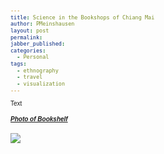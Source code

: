 ```yaml
---
title: Science in the Bookshops of Chiang Mai
author: PMeinshausen
layout: post
permalink: 
jabber_published:
categories:
  - Personal
tags:
  - ethnography
  - travel
  - visualization
---
```

<link rel="stylesheet" href="https://maxcdn.bootstrapcdn.com/bootstrap/3.2.0/css/bootstrap.min.css">
<link rel="stylesheet" href="https://code.jquery.com/ui/1.11.1/themes/smoothness/jquery-ui.css">
<script src="https://ajax.googleapis.com/ajax/libs/jquery/1.11.1/jquery.min.js"></script>
<script src="https://code.jquery.com/ui/1.11.1/jquery-ui.js"></script>
<script src="https://maxcdn.bootstrapcdn.com/bootstrap/3.2.0/js/bootstrap.min.js"></script>
<script src="http://d3js.org/d3.v3.min.js"></script>
<style>
    body {
        font: 10px sans-serif;
    }
    .node {
        stroke-width: 1.5px;
    }

    .link {
        stroke: #EBC51C;
        stroke-opacity: .6;
    }

    .node {
        fill: #E35604;
    }

    .node text {
        color: #000;
        font: 10px sans-serif;
        pointer-events: none;
    }
    .text_scroll {
        max-height:100px;
        overflow-y:scroll;
        width:700px;
    }
    .axis path,
    .axis line {
        fill: none;
        stroke: #213CB1;
        shape-rendering: crispEdges;
    }

    rect {
        fill: #E35604;
    }
</style>


<div>
    Text

</div>
<div class="panel-group" id="accordion">
  <div class="panel panel-default">
    <div class="panel-heading">
      <h5 class="panel-title">
        <a data-toggle="collapse" data-parent="#accordion" href="#collapseOne">
          Photo of Bookshelf
        </a>
      </h5>
    </div>
    <div id="collapseOne" class="panel-collapse collapse">
      <div class="panel-body">
        <img src="https://googledrive.com/host/0B4U5l0y6n26iNHFiakpqLVhjOUk/chiang_1bookshelf1.jpg">
      </div>
    </div>
  </div>
</div>
<div id="chart"></div>
<div class='text_scroll' id="table"></div>

<script src="http://housesofstones.github.io/js/scienceChaingMaiYears.js">
</script>